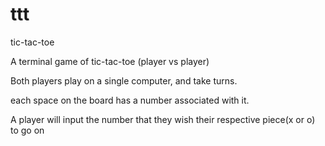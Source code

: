 # ttt
tic-tac-toe

A terminal game of tic-tac-toe (player vs player)

Both players play on a single computer, and take turns.

each space on the board has a number associated with it.

A player will input the number that they wish their respective piece(x or o) to go on